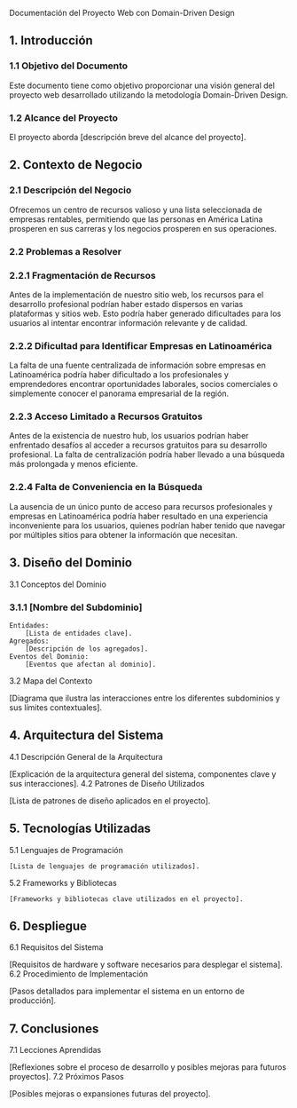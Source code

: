 Documentación del Proyecto Web con Domain-Driven Design
## 1. Introducción
### 1.1 Objetivo del Documento

Este documento tiene como objetivo proporcionar una visión general del proyecto web desarrollado utilizando la metodología Domain-Driven Design.
### 1.2 Alcance del Proyecto

El proyecto aborda [descripción breve del alcance del proyecto].
## 2. Contexto de Negocio
### 2.1 Descripción del Negocio

Ofrecemos un centro de recursos valioso y una lista seleccionada de empresas rentables, permitiendo que las personas en América Latina prosperen en sus carreras y los negocios prosperen en sus operaciones.

### 2.2 Problemas a Resolver

### 2.2.1 Fragmentación de Recursos
Antes de la implementación de nuestro sitio web, los recursos para el desarrollo profesional podrían haber estado dispersos en varias plataformas y sitios web. Esto podría haber generado dificultades para los usuarios al intentar encontrar información relevante y de calidad.

### 2.2.2 Dificultad para Identificar Empresas en Latinoamérica
La falta de una fuente centralizada de información sobre empresas en Latinoamérica podría haber dificultado a los profesionales y emprendedores encontrar oportunidades laborales, socios comerciales o simplemente conocer el panorama empresarial de la región.

### 2.2.3 Acceso Limitado a Recursos Gratuitos
Antes de la existencia de nuestro hub, los usuarios podrían haber enfrentado desafíos al acceder a recursos gratuitos para su desarrollo profesional. La falta de centralización podría haber llevado a una búsqueda más prolongada y menos eficiente.

### 2.2.4 Falta de Conveniencia en la Búsqueda
La ausencia de un único punto de acceso para recursos profesionales y empresas en Latinoamérica podría haber resultado en una experiencia inconveniente para los usuarios, quienes podrían haber tenido que navegar por múltiples sitios para obtener la información que necesitan.

## 3. Diseño del Dominio
3.1 Conceptos del Dominio
### 3.1.1 [Nombre del Subdominio]

    Entidades:
        [Lista de entidades clave].
    Agregados:
        [Descripción de los agregados].
    Eventos del Dominio:
        [Eventos que afectan al dominio].

3.2 Mapa del Contexto

[Diagrama que ilustra las interacciones entre los diferentes subdominios y sus límites contextuales].
## 4. Arquitectura del Sistema
4.1 Descripción General de la Arquitectura

[Explicación de la arquitectura general del sistema, componentes clave y sus interacciones].
4.2 Patrones de Diseño Utilizados

[Lista de patrones de diseño aplicados en el proyecto].
## 5. Tecnologías Utilizadas
5.1 Lenguajes de Programación

    [Lista de lenguajes de programación utilizados].

5.2 Frameworks y Bibliotecas

    [Frameworks y bibliotecas clave utilizados en el proyecto].

## 6. Despliegue
6.1 Requisitos del Sistema

[Requisitos de hardware y software necesarios para desplegar el sistema].
6.2 Procedimiento de Implementación

[Pasos detallados para implementar el sistema en un entorno de producción].
## 7. Conclusiones
7.1 Lecciones Aprendidas

[Reflexiones sobre el proceso de desarrollo y posibles mejoras para futuros proyectos].
7.2 Próximos Pasos

[Posibles mejoras o expansiones futuras del proyecto].
